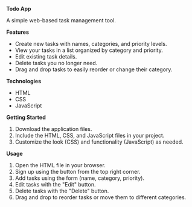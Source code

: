 **Todo App**

A simple web-based task management tool.

**Features**

* Create new tasks with names, categories, and priority levels.
* View your tasks in a list organized by category and priority.
* Edit existing task details.
* Delete tasks you no longer need.
* Drag and drop tasks to easily reorder or change their category.

**Technologies**

* HTML 
* CSS
* JavaScript

**Getting Started**

1. Download the application files.
2. Include the HTML, CSS, and JavaScript files in your project.
3. Customize the look (CSS) and functionality (JavaScript) as needed. 

**Usage**

1. Open the HTML file in your browser.
2. Sign up using the button from the top right corner.
2. Add tasks using the form (name, category, priority).
3. Edit tasks with the "Edit" button.
4. Delete tasks with the "Delete" button.
5. Drag and drop to reorder tasks or move them to different categories.